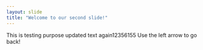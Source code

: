 ```yaml
---
layout: slide
title: "Welcome to our second slide!"
---
```

This is testing purpose updated text again12356155
Use the left arrow to go back!
